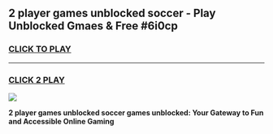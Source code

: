 
## 2 player games unblocked soccer - Play Unblocked Gmaes & Free #6i0cp
<h3>
<a href="https://news.freeplayer.one?title=2_player_games_unblocked_soccer&ref=03M">CLICK TO PLAY</a></h3>
<hr>

<h3>
<a href="https://news.freeplayer.one?title=2_player_games_unblocked_soccer&ref=03M">CLICK 2 PLAY</a>
  
</h3>

<a href="https://news.freeplayer.one?title=2_player_games_unblocked_soccer&ref=03M"><img src="https://clearcache.store/games.png"></a>


**2 player games unblocked soccer games unblocked: Your Gateway to Fun and Accessible Online Gaming**
